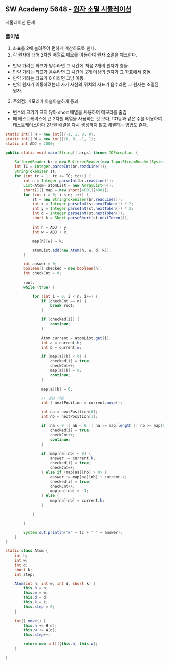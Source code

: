 ## SW Academy 5648 - [원자 소멸 시뮬레이션](https://swexpertacademy.com/main/code/problem/problemDetail.do?contestProbId=AWXRFInKex8DFAUo)

시물레이션 문제

### 풀이법

1. 좌표를 2배 늘려주어 편하게 계산하도록 한다.
2. 각 원자에 대해 2차원 배열로 메모를 이용하여 원자 소멸을 체크한다.
 - 만약 가려는 좌표가 양수라면 그 시간에 처음 2개의 원자가 충돌.
 - 만약 가려는 좌표가 음수라면 그 시간에 2개 이상의 원자가 그 좌표에서 충돌.
 - 만약 가려는 좌표가 0 이라면 그냥 이동.
 - 만약 원자가 이동하려는데 자기 자신의 위치의 자표가 음수라면 그 원자는 소멸된 원자.

3. 주의점: 메모리가 아슬아슬하게 통과
 - 변수의 크기가 크지 않아 short 배열을 사용하여 메모리를 줄임
 - 매 테스트케이스에 큰 2차원 배열을 사용하는 것 보다, 101등과 같은 수를 이용하여 테스트케이스마다 2차원 배열을 다시 생성하지 않고 해결하는 방법도 존재.

```JAVA
static int[] H = new int[]{-1, 1, 0, 0};
static int[] W = new int[]{0, 0, -1, 1};
static int ADJ = 2000;

public static void main(String[] args) throws IOException {

    BufferedReader br = new BufferedReader(new InputStreamReader(System.in));
    int TC = Integer.parseInt(br.readLine());
    StringTokenizer st;
    for (int tc = 1; tc <= TC; tc++) {
        int n = Integer.parseInt(br.readLine());
        List<Atom> atomList = new ArrayList<>();
        short[][] map = new short[4001][4001];
        for (int i = 0; i < n; i++) {
            st = new StringTokenizer(br.readLine());
            int x = Integer.parseInt(st.nextToken()) * 2;
            int y = Integer.parseInt(st.nextToken()) * 2;
            int d = Integer.parseInt(st.nextToken());
            short k = Short.parseShort(st.nextToken());

            int h = ADJ - y;
            int w = ADJ + x;

            map[h][w] = k;

            atomList.add(new Atom(h, w, d, k));
        }

        int answer = 0;
        boolean[] checked = new boolean[n];
        int checkCnt = 0;

        root:
        while (true) {

            for (int i = 0; i < n; i++) {
                if (checkCnt == n) {
                    break root;
                }

                if (checked[i]) {
                    continue;
                }

                Atom current = atomList.get(i);
                int a = current.h;
                int b = current.w;

                if (map[a][b] < 0) {
                    checked[i] = true;
                    checkCnt++;
                    map[a][b] = 0;
                    continue;
                }

                map[a][b] = 0;

                // 일단 이동
                int[] nextPosition = current.move();

                int na = nextPosition[0];
                int nb = nextPosition[1];

                if (na < 0 || nb < 0 || na >= map.length || nb >= map[0].length) {
                    checked[i] = true;
                    checkCnt++;
                    continue;
                }

                if (map[na][nb] < 0) {
                    answer += current.k;
                    checked[i] = true;
                    checkCnt++;
                } else if (map[na][nb] > 0) {
                    answer += map[na][nb] + current.k;
                    checked[i] = true;
                    checkCnt++;
                    map[na][nb] = -1;
                } else {
                    map[na][nb] = current.k;
                }

            }

        }

        System.out.println("#" + tc + " " + answer);
    }
}

static class Atom {
    int h;
    int w;
    int d;
    short k;
    int step;

    Atom(int h, int w, int d, short k) {
        this.h = h;
        this.w = w;
        this.d = d;
        this.k = k;
        this.step = 0;
    }

    int[] move() {
        this.h += H[d];
        this.w += W[d];
        this.step++;

        return new int[]{this.h, this.w};
    }

}
```